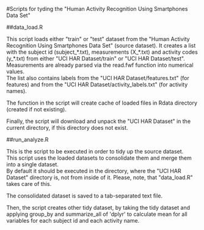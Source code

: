 #Scripts for tyding the "Human Activity Recognition Using Smartphones Data Set"

##data\_load.R

This script loads either "train" or "test" dataset from the "Human Activity Recognition Using Smartphones Data Set" (source dataset).
It creates a list with the subject id (subject\_\*.txt), measurements (X\_\*.txt) and activity codes (y\_\*.txt) from either "UCI HAR Dataset/train" or "UCI HAR Dataset/test". Measurements are already parsed via the read.fwf function into numerical values.  
The list also contains labels from the "UCI HAR Dataset/features.txt" (for features) and from the "UCI HAR Dataset/activity_labels.txt" (for activity names).

The function in the script will create cache of loaded files in Rdata directory (created if not existing).

Finally, the script will download and unpack the "UCI HAR Dataset" in the current directory, if this directory does not exist.

##run\_analyze.R

This is the script to be executed in order to tidy up the source dataset.  
This script uses the loaded datasets to consolidate them and merge them into a single dataset.  
By default it should be executed in the directory, where the "UCI HAR Dataset" directory is, not from inside of it. Please, note, that "data\_load.R" takes care of this.

The consolidated dataset is saved to a tab-separated text file.

Then, the script creates other tidy dataset, by taking the tidy dataset and applying group\_by and summarize\_all of 'dplyr' to calculate mean for all variables for each subject id and each activity name.
